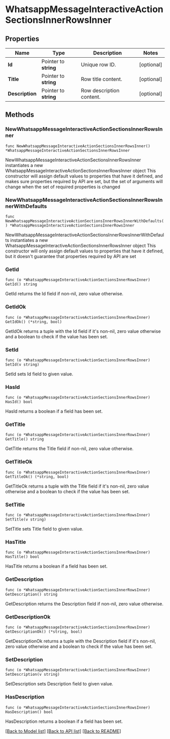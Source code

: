 # WhatsappMessageInteractiveActionSectionsInnerRowsInner

## Properties

Name | Type | Description | Notes
------------ | ------------- | ------------- | -------------
**Id** | Pointer to **string** | Unique row ID. | [optional] 
**Title** | Pointer to **string** | Row title content. | [optional] 
**Description** | Pointer to **string** | Row description content. | [optional] 

## Methods

### NewWhatsappMessageInteractiveActionSectionsInnerRowsInner

`func NewWhatsappMessageInteractiveActionSectionsInnerRowsInner() *WhatsappMessageInteractiveActionSectionsInnerRowsInner`

NewWhatsappMessageInteractiveActionSectionsInnerRowsInner instantiates a new WhatsappMessageInteractiveActionSectionsInnerRowsInner object
This constructor will assign default values to properties that have it defined,
and makes sure properties required by API are set, but the set of arguments
will change when the set of required properties is changed

### NewWhatsappMessageInteractiveActionSectionsInnerRowsInnerWithDefaults

`func NewWhatsappMessageInteractiveActionSectionsInnerRowsInnerWithDefaults() *WhatsappMessageInteractiveActionSectionsInnerRowsInner`

NewWhatsappMessageInteractiveActionSectionsInnerRowsInnerWithDefaults instantiates a new WhatsappMessageInteractiveActionSectionsInnerRowsInner object
This constructor will only assign default values to properties that have it defined,
but it doesn't guarantee that properties required by API are set

### GetId

`func (o *WhatsappMessageInteractiveActionSectionsInnerRowsInner) GetId() string`

GetId returns the Id field if non-nil, zero value otherwise.

### GetIdOk

`func (o *WhatsappMessageInteractiveActionSectionsInnerRowsInner) GetIdOk() (*string, bool)`

GetIdOk returns a tuple with the Id field if it's non-nil, zero value otherwise
and a boolean to check if the value has been set.

### SetId

`func (o *WhatsappMessageInteractiveActionSectionsInnerRowsInner) SetId(v string)`

SetId sets Id field to given value.

### HasId

`func (o *WhatsappMessageInteractiveActionSectionsInnerRowsInner) HasId() bool`

HasId returns a boolean if a field has been set.

### GetTitle

`func (o *WhatsappMessageInteractiveActionSectionsInnerRowsInner) GetTitle() string`

GetTitle returns the Title field if non-nil, zero value otherwise.

### GetTitleOk

`func (o *WhatsappMessageInteractiveActionSectionsInnerRowsInner) GetTitleOk() (*string, bool)`

GetTitleOk returns a tuple with the Title field if it's non-nil, zero value otherwise
and a boolean to check if the value has been set.

### SetTitle

`func (o *WhatsappMessageInteractiveActionSectionsInnerRowsInner) SetTitle(v string)`

SetTitle sets Title field to given value.

### HasTitle

`func (o *WhatsappMessageInteractiveActionSectionsInnerRowsInner) HasTitle() bool`

HasTitle returns a boolean if a field has been set.

### GetDescription

`func (o *WhatsappMessageInteractiveActionSectionsInnerRowsInner) GetDescription() string`

GetDescription returns the Description field if non-nil, zero value otherwise.

### GetDescriptionOk

`func (o *WhatsappMessageInteractiveActionSectionsInnerRowsInner) GetDescriptionOk() (*string, bool)`

GetDescriptionOk returns a tuple with the Description field if it's non-nil, zero value otherwise
and a boolean to check if the value has been set.

### SetDescription

`func (o *WhatsappMessageInteractiveActionSectionsInnerRowsInner) SetDescription(v string)`

SetDescription sets Description field to given value.

### HasDescription

`func (o *WhatsappMessageInteractiveActionSectionsInnerRowsInner) HasDescription() bool`

HasDescription returns a boolean if a field has been set.


[[Back to Model list]](../README.md#documentation-for-models) [[Back to API list]](../README.md#documentation-for-api-endpoints) [[Back to README]](../README.md)


